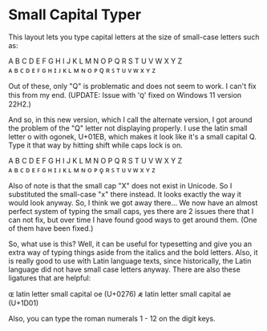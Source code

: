 # Small Capital Typer

This layout lets you type capital letters at the size of small-case letters such as:

A B C D E F G H I J K L M N O P Q R S T U V W X Y Z  
ᴀ ʙ ᴄ ᴅ ᴇ ꜰ ɢ ʜ ɪ ᴊ ᴋ ʟ ᴍ ɴ ᴏ ᴘ ꞯ ʀ ꜱ ᴛ ᴜ ᴠ ᴡ x ʏ ᴢ

Out of these, only "Q" is problematic and does not seem to work. I can't fix this from my end. (UPDATE: Issue with 'ꞯ' fixed on Windows 11 version 22H2.)

And so, in this new version, which I call the alternate version, I got around the problem of the "Q" letter not displaying properly. I use the latin small letter o with ogonek, U+01EB, which makes it look like it's a small capital Q. Type it that way by hitting shift while caps lock is on.

A B C D E F G H I J K L M N O P Q R S T U V W X Y Z  
ᴀ ʙ ᴄ ᴅ ᴇ ꜰ ɢ ʜ ɪ ᴊ ᴋ ʟ ᴍ ɴ ᴏ ᴘ ǫ ʀ ꜱ ᴛ ᴜ ᴠ ᴡ x ʏ ᴢ

Also of note is that the small cap "X" does not exist in Unicode. So I substituted the small-case "x" there instead. It looks exactly the way it would look anyway. So, I think we got away there... We now have an almost perfect system of typing the small caps, yes there are 2 issues there that I can not fix, but over time I have found good ways to get around them. (One of them have been fixed.)

So, what use is this? Well, it can be useful for typesetting and give you an extra way of typing things aside from the italics and the bold letters. Also, it is really good to use with Latin language texts, since historically, the Latin language did not have small case letters anyway. There are also these ligatures that are helpful:

ɶ latin letter small capital oe (U+0276)
ᴁ latin letter small capital ae (U+1D01)

Also, you can type the roman numerals 1 - 12 on the digit keys.
